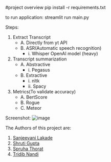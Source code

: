 #project  overview
pip install -r requirements.txt

to run application:
streamlit run main.py

Steps:
1. Extract Transcript
    - A. Directly from yt API
    - B. ASR(Automatic speech recognition)
        - i. Whisper OpenAI model (heavy)
2. Transcript summarization
    - A. Abstractive
        - i. Pegasus
    - B. Extractive
        - i. nltk
        - ii. Spacy
3. Metrics(To validate accuracy)
     - A. BertScore
     - B. Rogue
     - C. Meteor
  
Screenshot:
![image](https://github.com/shrutiiigupta/youtube-summarizer/assets/98140693/406c7b46-149a-4157-8b58-f493d5d3571e)



The Authors of this project are:
1. [Sanjeevani Lakade](https://github.com/sanjeevani-25)
2. [Shruti Gupta](https://github.com/shrutiiigupta)
3. [Spruha Thorat](https://github.com/Spruha017)
4. [Tridib Nandi](https://github.com/tridib-25)

    
